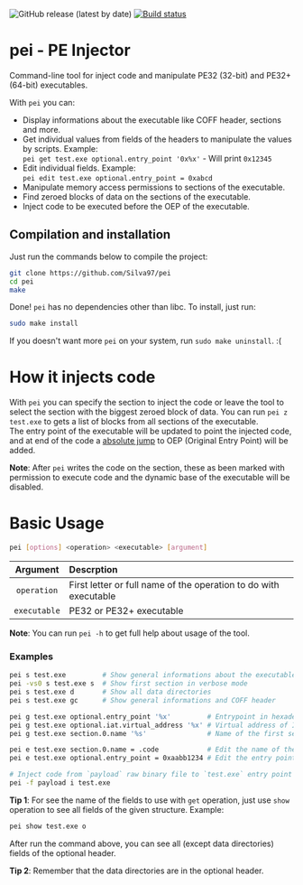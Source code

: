 ![GitHub release (latest by date)](https://img.shields.io/github/v/release/Silva97/pei)
[
  ![Build status](https://travis-ci.com/Silva97/pei.svg?branch=master)
](https://travis-ci.com/github/Silva97/pei)
# pei - PE Injector
Command-line tool for inject code and manipulate PE32 (32-bit) and PE32+ (64-bit) executables.  

With `pei` you can:
- Display informations about the executable like COFF header, sections and more.
- Get individual values from fields of the headers to manipulate the values by scripts. Example:  
  `pei get test.exe optional.entry_point '0x%x'` - Will print `0x12345`
- Edit individual fields. Example:  
  `pei edit test.exe optional.entry_point = 0xabcd`
- Manipulate memory access permissions to sections of the executable.
- Find zeroed blocks of data on the sections of the executable.
- Inject code to be executed before the OEP of the executable.

## Compilation and installation
Just run the commands below to compile the project:
```bash
git clone https://github.com/Silva97/pei
cd pei
make
```

Done! `pei` has no dependencies other than libc. To install, just run:
```bash
sudo make install
```

If you doesn't want more `pei` on your system, run `sudo make uninstall`. :(

# How it injects code
With `pei` you can specify the section to inject the code or leave the tool to select the
section with the biggest zeroed block of data. You can run `pei z test.exe` to gets a list of
blocks from all sections of the executable.  
The entry point of the executable will be updated to point the injected code, and at end of the
code a [absolute jump] to OEP (Original Entry Point) will be added.

**Note**: After `pei` writes the code on the section, these as been marked with permission to
execute code and the dynamic base of the executable will be disabled.

# Basic Usage
```bash
pei [options] <operation> <executable> [argument]
```

|   Argument   | Descrption                                                       |
| :----------: | :--------------------------------------------------------------- |
| `operation`  | First letter or full name of the operation to do with executable |
| `executable` | PE32 or PE32+ executable                                         |

**Note**: You can run `pei -h` to get full help about usage of the tool.  



### Examples
```bash
pei s test.exe         # Show general informations about the executable
pei -vs0 s test.exe s  # Show first section in verbose mode
pei s test.exe d       # Show all data directories
pei s test.exe gc      # Show general informations and COFF header

pei g test.exe optional.entry_point '%x'         # Entrypoint in hexadecimal
pei g test.exe optional.iat.virtual_address '%x' # Virtual address of IAT structure
pei g test.exe section.0.name '%s'               # Name of the first section

pei e test.exe section.0.name = .code            # Edit the name of the first section
pei e test.exe optional.entry_point = 0xaabb1234 # Edit the entry point

# Inject code from `payload` raw binary file to `test.exe` entry point
pei -f payload i test.exe
```

**Tip 1**: For see the name of the fields to use with `get` operation, just use `show` operation
to see all fields of the given structure. Example:

```bash
pei show test.exe o
```

After run the command above, you can see all (except data directories) fields of the optional header.  

**Tip 2**: Remember that the data directories are in the optional header.


[absolute jump]: https://en.wikipedia.org/wiki/JMP_(x86_instruction)
